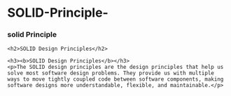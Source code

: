 # SOLID-Principle-


<h3>solid Principle </h3>

    <h2>SOLID Design Principles</h2>
    
    <h3><b>SOLID Design Principles</b></h3>
    <p>The SOLID design principles are the design principles that help us solve most software design problems. They provide us with multiple ways to move tightly coupled code between software components, making software designs more understandable, flexible, and maintainable.</p>
 
